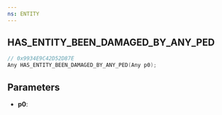 ```yaml
---
ns: ENTITY
---
```

## HAS_ENTITY_BEEN_DAMAGED_BY_ANY_PED

```c
// 0x9934E9C42D52D87E
Any HAS_ENTITY_BEEN_DAMAGED_BY_ANY_PED(Any p0);
```

## Parameters
* **p0**:
